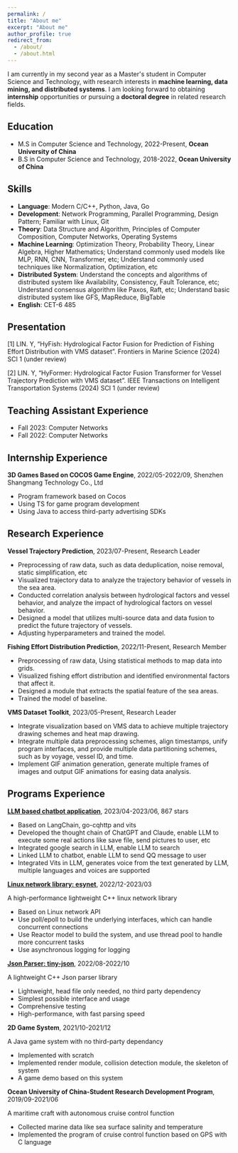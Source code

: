 ```yaml
---
permalink: /
title: "About me"
excerpt: "About me"
author_profile: true
redirect_from:
  - /about/
  - /about.html
---
```


I am currently in my second year as a Master's student in Computer Science and Technology, with research interests in **machine learning, data mining, and distributed systems**. I am looking forward to obtaining **internship** opportunities or pursuing a **doctoral degree** in related research fields.

Education
------
- M.S in Computer Science and Technology, 2022-Present, **Ocean University of China**
- B.S in Computer Science and Technology, 2018-2022, **Ocean University of China**

Skills
------
- **Language**: Modern C/C++, Python, Java, Go
- **Development**: Network Programming, Parallel Programming, Design Pattern; Familiar with Linux, Git
- **Theory**: Data Structure and Algorithm, Principles of Computer Composition, Computer Networks, Operating Systems
- **Machine Learning**: Optimization Theory, Probability Theory, Linear Algebra, Higher Mathematics; Understand commonly used models like MLP, RNN, CNN, Transformer, etc; Understand commonly used techniques like Normalization, Optimization, etc
- **Distributed System**: Understand the concepts and algorithms of distributed system like Availability, Consistency, Fault Tolerance, etc; Understand consensus algorithm like Paxos, Raft, etc; Understand basic distributed system like GFS, MapReduce, BigTable
- **English**: CET-6 485

Presentation
------
\[1\] LIN. Y, “HyFish: Hydrological Factor Fusion for Prediction of Fishing Effort Distribution with VMS dataset”. Frontiers in Marine Science (2024) SCI 1 (under review)

\[2\] LIN. Y, “HyFormer: Hydrological Factor Fusion Transformer for Vessel Trajectory Prediction with VMS dataset”. IEEE Transactions on Intelligent Transportation Systems (2024) SCI 1 (under review)

Teaching Assistant Experience
------
- Fall 2023: Computer Networks
- Fall 2022: Computer Networks

Internship Experience
------
**3D Games Based on COCOS Game Engine**, 2022/05-2022/09, Shenzhen Shangmang Technology Co., Ltd

- Program framework based on Cocos
- Using TS for game program development
- Using Java to access third-party advertising SDKs

Research Experience
------
**Vessel Trajectory Prediction**, 2023/07-Present, Research Leader

- Preprocessing of raw data, such as data deduplication, noise removal, static simplification, etc
- Visualized trajectory data to analyze the trajectory behavior of vessels in the sea area.
- Conducted correlation analysis between hydrological factors and vessel behavior, and analyze the impact of hydrological factors on vessel behavior.
- Designed a model that utilizes multi-source data and data fusion to predict the future trajectory of vessels.
- Adjusting hyperparameters and trained the model.

**Fishing Effort Distribution Prediction**, 2022/11-Present, Research Member

- Preprocessing of raw data, Using statistical methods to map data into grids.
- Visualized fishing effort distribution and identified environmental factors that affect it.
- Designed a module that extracts the spatial feature of the sea areas.
- Trained the model of baseline.

**VMS Dataset Toolkit**, 2023/05-Present, Research Leader

- Integrate visualization based on VMS data to achieve multiple trajectory drawing schemes and heat map drawing.
- Integrate multiple data preprocessing schemes, align timestamps, unify program interfaces, and provide multiple data partitioning schemes, such as by voyage, vessel ID, and time.
- Implement GIF animation generation, generate multiple frames of images and output GIF animations for easing data analysis.

Programs Experience
------
**[LLM based chatbot application](https://github.com/Syan-Lin/CyberWaifu)**, 2023/04-2023/06, 867 stars

- Based on LangChain, go-cqhttp and vits
- Developed the thought chain of ChatGPT and Claude, enable LLM to execute some real actions like save file, send pictures to user, etc
- Integrated google search in LLM, enable LLM to search
- Linked LLM to chatbot, enable LLM to send QQ message to user
- Integrated Vits in LLM, generates voice from the text generated by LLM, multiple languages and voices are supported

**[Linux network library: esynet](https://github.com/Syan-Lin/esynet)**, 2022/12-2023/03

A high-performance lightweight C++ linux network library

- Based on Linux network API
- Use poll/epoll to build the underlying interfaces, which can handle concurrent connections
- Use Reactor model to build the system, and use thread pool to handle more concurrent tasks
- Use asynchronous logging for logging

**[Json Parser: tiny-json](https://github.com/Syan-Lin/Tiny-JSON)**, 2022/08-2022/10

A lightweight C++ Json parser library

- Lightweight, head file only needed, no third party dependency
- Simplest possible interface and usage
- Comprehensive testing
- High-performance, with fast parsing speed

**2D Game System**, 2021/10-2021/12

A Java game system with no third-party dependancy

- Implemented with scratch
- Implemented render module, collision detection module, the skeleton of system
- A game demo based on this system

**Ocean University of China-Student Research Development Program**, 2019/09-2021/06

A maritime craft with autonomous cruise control function

- Collected marine data like sea surface salinity and temperature
- Implemented the program of cruise control function based on GPS with C language